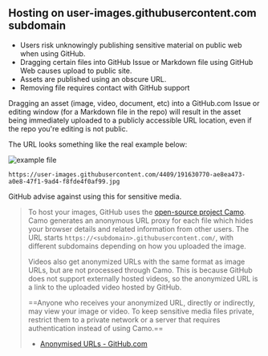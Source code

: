 ## Hosting on user-images.githubusercontent.com subdomain

- Users risk unknowingly publishing sensitive material on public web when using GitHub.
- Dragging certain files into GitHub Issue or Markdown file using GitHub Web causes upload to public site.
- Assets are published using an obscure URL.
- Removing file requires contact with GitHub support

Dragging an asset (image, video, document, etc) into a GitHub.com Issue or
editing window (for a Markdown file in the repo) will result in the asset being
immediately uploaded to a publicly accessible URL location, even if the repo
you're editing is not public.

The URL looks something like the real example below:

![example file](https://user-images.githubusercontent.com/4409/191630770-ae8ea473-a0e8-47f1-9ad4-f8fde4f0af99.jpg)

`https://user-images.githubusercontent.com/4409/191630770-ae8ea473-a0e8-47f1-9ad4-f8fde4f0af99.jpg`

GitHub advise against using this for sensitive media.

> To host your images, GitHub uses the [open-source project Camo](https://github.com/atmos/camo). Camo generates an anonymous URL proxy for each file which hides your browser details and related information from other users. The URL starts `https://<subdomain>.githubusercontent.com/`, with different subdomains depending on how you uploaded the image.
>
> Videos also get anonymized URLs with the same format as image URLs, but are not processed through Camo. This is because GitHub does not support externally hosted videos, so the anonymized URL is a link to the uploaded video hosted by GitHub.
>
> ==Anyone who receives your anonymized URL, directly or indirectly, may view your image or video. To keep sensitive media files private, restrict them to a private network or a server that requires authentication instead of using Camo.==
>
> - [Anonymised URLs - GitHub.com](https://docs.github.com/en/authentication/keeping-your-account-and-data-secure/about-anonymized-urls)


